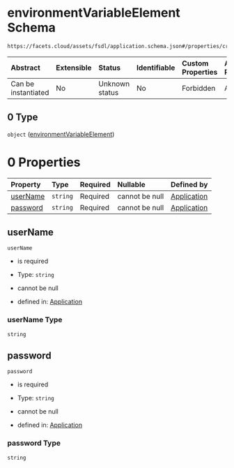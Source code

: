 # environmentVariableElement Schema

```txt
https://facets.cloud/assets/fsdl/application.schema.json#/properties/credentialRequests/properties/dbs/properties/mongo/items/0/properties/environmentVariables/items/0
```



| Abstract            | Extensible | Status         | Identifiable | Custom Properties | Additional Properties | Access Restrictions | Defined In                                                                        |
| :------------------ | :--------- | :------------- | :----------- | :---------------- | :-------------------- | :------------------ | :-------------------------------------------------------------------------------- |
| Can be instantiated | No         | Unknown status | No           | Forbidden         | Allowed               | none                | [application.schema.json*](../out/application.schema.json "open original schema") |

## 0 Type

`object` ([environmentVariableElement](application-properties-credentialrequests-properties-dbs-properties-mongo-items-mongoelement-properties-environmentvariables-items-environmentvariableelement.md))

# 0 Properties

| Property              | Type     | Required | Nullable       | Defined by                                                                                                                                                                                                                                                                                                                                                                                        |
| :-------------------- | :------- | :------- | :------------- | :------------------------------------------------------------------------------------------------------------------------------------------------------------------------------------------------------------------------------------------------------------------------------------------------------------------------------------------------------------------------------------------------ |
| [userName](#username) | `string` | Required | cannot be null | [Application](application-properties-credentialrequests-properties-dbs-properties-mongo-items-mongoelement-properties-environmentvariables-items-environmentvariableelement-properties-username.md "https://facets.cloud/assets/fsdl/application.schema.json#/properties/credentialRequests/properties/dbs/properties/mongo/items/0/properties/environmentVariables/items/0/properties/userName") |
| [password](#password) | `string` | Required | cannot be null | [Application](application-properties-credentialrequests-properties-dbs-properties-mongo-items-mongoelement-properties-environmentvariables-items-environmentvariableelement-properties-password.md "https://facets.cloud/assets/fsdl/application.schema.json#/properties/credentialRequests/properties/dbs/properties/mongo/items/0/properties/environmentVariables/items/0/properties/password") |

## userName



`userName`

*   is required

*   Type: `string`

*   cannot be null

*   defined in: [Application](application-properties-credentialrequests-properties-dbs-properties-mongo-items-mongoelement-properties-environmentvariables-items-environmentvariableelement-properties-username.md "https://facets.cloud/assets/fsdl/application.schema.json#/properties/credentialRequests/properties/dbs/properties/mongo/items/0/properties/environmentVariables/items/0/properties/userName")

### userName Type

`string`

## password



`password`

*   is required

*   Type: `string`

*   cannot be null

*   defined in: [Application](application-properties-credentialrequests-properties-dbs-properties-mongo-items-mongoelement-properties-environmentvariables-items-environmentvariableelement-properties-password.md "https://facets.cloud/assets/fsdl/application.schema.json#/properties/credentialRequests/properties/dbs/properties/mongo/items/0/properties/environmentVariables/items/0/properties/password")

### password Type

`string`
